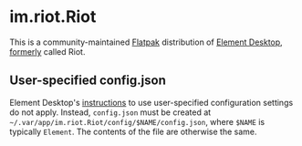 # im.riot.Riot

This is a community-maintained [Flatpak](https://flatpak.org/) distribution of [Element Desktop](https://github.com/element-hq/element-desktop/), [formerly](https://element.io/blog/the-world-is-changing/) called Riot.

## User-specified config.json

Element Desktop's [instructions](https://github.com/vector-im/element-desktop/#user-specified-configjson) to use user-specified configuration settings do not apply. Instead, `config.json` must be created at `~/.var/app/im.riot.Riot/config/$NAME/config.json`, where `$NAME` is typically `Element`. The contents of the file are otherwise the same.
